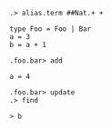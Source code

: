 ```ucm
.> alias.term ##Nat.+ +
```

```unison:hide
type Foo = Foo | Bar
a = 3
b = a + 1
```

```ucm
.foo.bar> add
```

```unison:hide
a = 4
```

```ucm
.foo.bar> update
.> find
```

```unison
> b
```